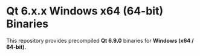 # Qt 6.x.x Windows x64 (64-bit) Binaries

This repository provides precompiled **Qt 6.9.0** binaries for **Windows (x64 / 64-bit)**.